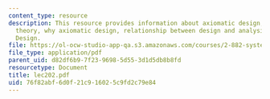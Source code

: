 ```yaml
---
content_type: resource
description: This resource provides information about axiomatic design, complexity
  theory, why axiomatic design, relationship between design and analysis, and axiomatic
  Design.
file: https://ol-ocw-studio-app-qa.s3.amazonaws.com/courses/2-882-system-design-and-analysis-based-on-ad-and-complexity-theories-spring-2005/76f82abf6d0f21c916025c9fd2c79e84_lec202.pdf
file_type: application/pdf
parent_uid: d82df6b9-7f23-9698-5d55-3d1d5db8b8fd
resourcetype: Document
title: lec202.pdf
uid: 76f82abf-6d0f-21c9-1602-5c9fd2c79e84
---
```

